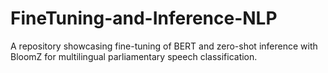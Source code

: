 # FineTuning-and-Inference-NLP
A repository showcasing fine-tuning of BERT and zero-shot inference with BloomZ for multilingual parliamentary speech classification.
